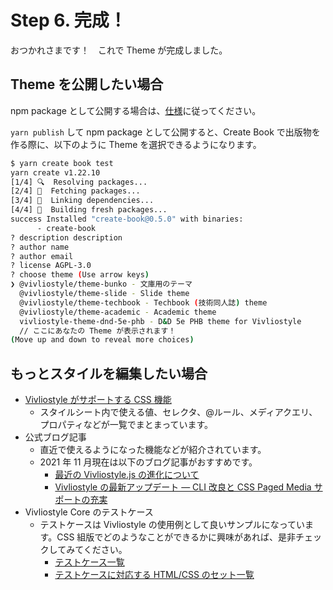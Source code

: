 # Step 6. 完成！

おつかれさまです！　これで Theme が完成しました。

## Theme を公開したい場合

npm package として公開する場合は、[仕様](/ja/spec)に従ってください。

`yarn publish` して npm package として公開すると、Create Book で出版物を作る際に、以下のように Theme を選択できるようになります。

```bash
$ yarn create book test
yarn create v1.22.10
[1/4] 🔍  Resolving packages...
[2/4] 🚚  Fetching packages...
[3/4] 🔗  Linking dependencies...
[4/4] 🔨  Building fresh packages...
success Installed "create-book@0.5.0" with binaries:
      - create-book
? description description
? author name
? author email
? license AGPL-3.0
? choose theme (Use arrow keys)
❯ @vivliostyle/theme-bunko - 文庫用のテーマ
  @vivliostyle/theme-slide - Slide theme
  @vivliostyle/theme-techbook - Techbook (技術同人誌) theme
  @vivliostyle/theme-academic - Academic theme
  vivliostyle-theme-dnd-5e-phb - D&D 5e PHB theme for Vivliostyle
  // ここにあなたの Theme が表示されます！
(Move up and down to reveal more choices)
```

## もっとスタイルを編集したい場合

- [Vivliostyle がサポートする CSS 機能](https://docs.vivliostyle.org/#/ja/supported-css-features)
  - スタイルシート内で使える値、セレクタ、@ルール、メディアクエリ、プロパティなどが一覧でまとまっています。
- 公式ブログ記事
  - 直近で使えるようになった機能などが紹介されています。
  - 2021 年 11 月現在は以下のブログ記事がおすすめです。
    - [最近の Vivliostyle.js の進化について](https://vivliostyle.org/ja/blog/2021/10/12/recent-vivliostyle-js-updates/)
    - [Vivliostyle の最新アップデート — CLI 改良と CSS Paged Media サポートの充実](https://vivliostyle.org/ja/blog/2021/04/21/vivliostyle-improved-css-paged-media-support/)
- Vivliostyle Core のテストケース
  - テストケースは Vivliostyle の使用例として良いサンプルになっています。CSS 組版でどのようなことができるかに興味があれば、是非チェックしてみてください。
    - [テストケース一覧](https://raw.githack.com/vivliostyle/vivliostyle.js/master/packages/core/test/files/)
    - [テストケースに対応する HTML/CSS のセット一覧](https://github.com/vivliostyle/vivliostyle.js/tree/master/packages/core/test/files)
